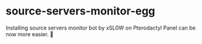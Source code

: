 # source-servers-monitor-egg
Installing source servers monitor bot by xSL0W on Pterodactyl Panel can be now more easier. 🫣
